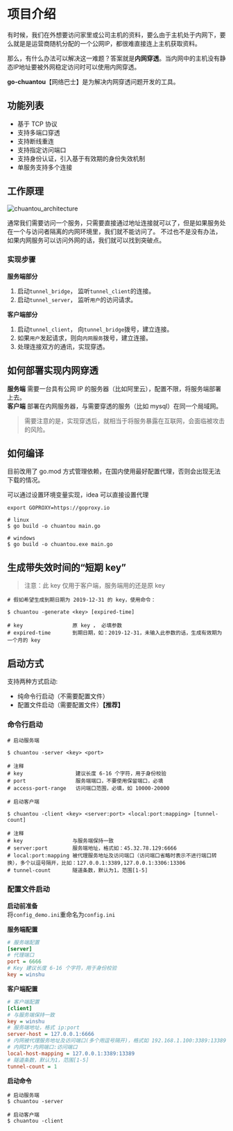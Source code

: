 # 项目介绍

有时候，我们在外想要访问家里或公司主机的资料，要么由于主机处于内网下，要么就是是运营商随机分配的一个公网IP，都很难直接连上主机获取资料。

那么，有什么办法可以解决这一难题？答案就是**内网穿透**。当内网中的主机没有静态IP地址要被外网稳定访问时可以使用内网穿透。

**go-chuantou**【网络巴士】是为解决内网穿透问题开发的工具。

## 功能列表

- 基于 TCP 协议
- 支持多端口穿透
- 支持断线重连
- 支持指定访问端口
- 支持身份认证，引入基于有效期的身份失效机制
- 单服务支持多个连接

## 工作原理

![chuantou_architecture](doc/chuantou_architecture.png)

通常我们需要访问一个服务，只需要直接通过地址连接就可以了，但是如果服务处在一个与访问者隔离的内网环境里，我们就不能访问了。
不过也不是没有办法，如果内网服务可以访问外网的话，我们就可以找到突破点。

### 实现步骤

**服务端部分**
1. 启动`tunnel_bridge`， 监听`tunnel_client`的连接。
2. 启动`tunnel_server`， 监听`用户`的访问请求。

**客户端部分**
1. 启动`tunnel_client`， 向`tunnel_bridge`拨号，建立连接。
2. 如果`用户`发起请求，则向`内网服务`拨号，建立连接。
3. 处理连接双方的通讯，实现穿透。

## 如何部署实现内网穿透

**服务端** 需要一台具有公网 IP 的服务器（比如阿里云），配置不限，将服务端部署上去。  
**客户端** 部署在内网服务器，与需要穿透的服务（比如 mysql）在同一个局域网。

> 需要注意的是，实现穿透后，就相当于将服务暴露在互联网，会面临被攻击的风险。

## 如何编译

目前改用了 go.mod 方式管理依赖，在国内使用最好配置代理，否则会出现无法下载的情况。

可以通过设置环境变量实现，idea 可以直接设置代理
```
export GOPROXY=https://goproxy.io
```

```shell script
# linux
$ go build -o chuantou main.go

# windows
$ go build -o chuantou.exe main.go
```


## 生成带失效时间的“短期 key”

> 注意：此 key 仅用于客户端，服务端用的还是原 key

```shell script
# 假如希望生成到期日期为 2019-12-31 的 key，使用命令：

$ chuantou -generate <key> [expired-time]

# key                原 key ， 必填参数
# expired-time       到期日期，如：2019-12-31，未输入此参数的话，生成有效期为一个月的 key

```

## 启动方式

支持两种方式启动:

- 纯命令行启动（不需要配置文件）
- 配置文件启动（需要配置文件）**【推荐】**

### 命令行启动

```shell script
# 启动服务端

$ chuantou -server <key> <port>

# 注释
# key                 建议长度 6-16 个字符，用于身份校验
# port                服务端端口，不要使用保留端口，必填
# access-port-range   访问端口范围，必填，如 10000-20000

```

```shell script
# 启动客户端

$ chuantou -client <key> <server:port> <local:port:mapping> [tunnel-count]

# 注释
# key                与服务端保持一致
# server:port        服务端地址，格式如：45.32.78.129:6666
# local:port:mapping 被代理服务地址及访问端口（访问端口省略时表示不进行端口转换），多个以逗号隔开，比如：127.0.0.1:3389,127.0.0.1:3306:13306
# tunnel-count       隧道条数，默认为1，范围[1-5]
```

### 配置文件启动

**启动前准备**  
将`config_demo.ini`重命名为`config.ini`

**服务端配置**
```ini
# 服务端配置
[server]
# 代理端口
port = 6666
# Key 建议长度 6-16 个字符，用于身份校验
key = winshu
```

**客户端配置**
```ini
# 客户端配置
[client]
# 与服务端保持一致
key = winshu
# 服务端地址，格式 ip:port
server-host = 127.0.0.1:6666
# 内网被代理服务地址及访问端口(多个用逗号隔开)，格式如 192.168.1.100:3389:13389
# 内网IP:内网端口:访问端口
local-host-mapping = 127.0.0.1:3389:13389
# 隧道条数，默认为1，范围[1-5]
tunnel-count = 1
```

**启动命令**
```shell script
# 启动服务端
$ chuantou -server

# 启动客户端
$ chuantou -client
```

